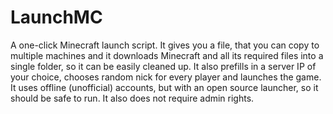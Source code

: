 # LaunchMC

A one-click Minecraft launch script. It gives you a file, that you can copy to multiple machines and it downloads Minecraft and all its required files into a single folder, so it can be easily cleaned up. It also prefills in a server IP of your choice, chooses random nick for every player and launches the game. It uses offline (unofficial) accounts, but with an open source launcher, so it should be safe to run. It also does not require admin rights.
